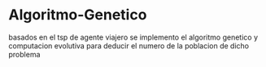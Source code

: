 # Algoritmo-Genetico
basados en el tsp de agente viajero se implemento el algoritmo genetico y computacion evolutiva para deducir el numero de la poblacion de dicho problema
